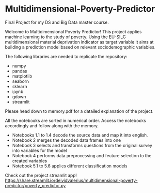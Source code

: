 # Multidimensional-Poverty-Predictor

Final Project for my DS and Big Data master course.

Welcome to Multidimensional Poverty Predictor! This project applies machine learning to the study of poverty. Using the EU-SILC multidimensional material deprivation indicator as target variable it aims at building a prediction model based on relevant sociodemographic variables.

The following libraries are needed to replicate the repository:

* numpy
* pandas
* matplotlib
* seaborn
* sklearn
* ipynb
* gdown
* streamlit

Please head down to memory.pdf for a datailed explanation of the project.

All the notebooks are sorted in numerical order. Access the notebooks accordingly and follow along with the memory.

* Notebooks 1.1 to 1.4 decode the source data and map it into english.
* Notebook 2 merges the decoded data frames into one
* Notebook 3 selects and transforms questions from the original survey into variables for the model
* Notebook 4 performs data preprocessing and feuture selection to the created variables
* Notebook 5.1 to 5.6 applies different classification models

Check out the project streamlit app!
https://share.streamlit.io/deividvalerius/multidimensional-poverty-predictor/poverty_predictor.py
 
